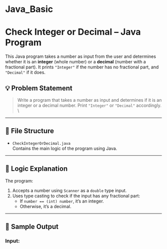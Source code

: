 # Java_Basic
# Check Integer or Decimal – Java Program

This Java program takes a number as input from the user and determines whether it is an **integer** (whole number) or a **decimal** (number with a fractional part). It prints `"Integer"` if the number has no fractional part, and `"Decimal"` if it does.

## 💡 Problem Statement

> Write a program that takes a number as input and determines if it is an integer or a decimal number. Print `"Integer"` or `"Decimal"` accordingly.
\
---

## 📂 File Structure

- `CheckIntegerOrDecimal.java`  
  Contains the main logic of the program using Java.

---

## 🧠 Logic Explanation

The program:
1. Accepts a number using `Scanner` as a `double` type input.
2. Uses type casting to check if the input has any fractional part:
   - If `number == (int) number`, it’s an integer.
   - Otherwise, it’s a decimal.

---

## 🧪 Sample Output

### Input:
